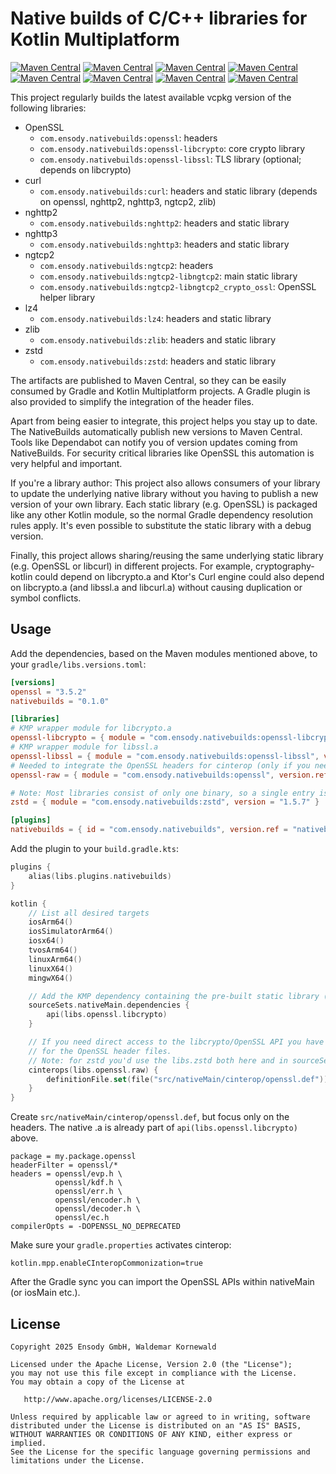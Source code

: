 # Native builds of C/C++ libraries for Kotlin Multiplatform

[![Maven Central](https://img.shields.io/maven-central/v/com.ensody.nativebuilds/openssl?label=openssl&color=%2345cf00)](https://central.sonatype.com/artifact/com.ensody.nativebuilds/openssl)
[![Maven Central](https://img.shields.io/maven-central/v/com.ensody.nativebuilds/curl?label=curl&color=%2345cf00)](https://central.sonatype.com/artifact/com.ensody.nativebuilds/curl)
[![Maven Central](https://img.shields.io/maven-central/v/com.ensody.nativebuilds/nghttp2?label=nghttp2&color=%2345cf00)](https://central.sonatype.com/artifact/com.ensody.nativebuilds/nghttp2)
[![Maven Central](https://img.shields.io/maven-central/v/com.ensody.nativebuilds/nghttp3?label=nghttp3&color=%2345cf00)](https://central.sonatype.com/artifact/com.ensody.nativebuilds/nghttp3)
[![Maven Central](https://img.shields.io/maven-central/v/com.ensody.nativebuilds/ngtcp2?label=ngtcp2&color=%2345cf00)](https://central.sonatype.com/artifact/com.ensody.nativebuilds/ngtcp2)
[![Maven Central](https://img.shields.io/maven-central/v/com.ensody.nativebuilds/lz4?label=lz4&color=%2345cf00)](https://central.sonatype.com/artifact/com.ensody.nativebuilds/lz4)
[![Maven Central](https://img.shields.io/maven-central/v/com.ensody.nativebuilds/zlib?label=zlib&color=%2345cf00)](https://central.sonatype.com/artifact/com.ensody.nativebuilds/zlib)
[![Maven Central](https://img.shields.io/maven-central/v/com.ensody.nativebuilds/zstd?label=zstd&color=%2345cf00)](https://central.sonatype.com/artifact/com.ensody.nativebuilds/zstd)

This project regularly builds the latest available vcpkg version of the following libraries:

* OpenSSL
  * `com.ensody.nativebuilds:openssl`: headers
  * `com.ensody.nativebuilds:openssl-libcrypto`: core crypto library
  * `com.ensody.nativebuilds:openssl-libssl`: TLS library (optional; depends on libcrypto)
* curl
  * `com.ensody.nativebuilds:curl`: headers and static library (depends on openssl, nghttp2, nghttp3, ngtcp2, zlib)
* nghttp2
  * `com.ensody.nativebuilds:nghttp2`: headers and static library
* nghttp3
  * `com.ensody.nativebuilds:nghttp3`: headers and static library
* ngtcp2
  * `com.ensody.nativebuilds:ngtcp2`: headers
  * `com.ensody.nativebuilds:ngtcp2-libngtcp2`: main static library
  * `com.ensody.nativebuilds:ngtcp2-libngtcp2_crypto_ossl`: OpenSSL helper library
* lz4
  * `com.ensody.nativebuilds:lz4`: headers and static library
* zlib
  * `com.ensody.nativebuilds:zlib`: headers and static library
* zstd
  * `com.ensody.nativebuilds:zstd`: headers and static library

The artifacts are published to Maven Central, so they can be easily consumed by Gradle and Kotlin Multiplatform projects.
A Gradle plugin is also provided to simplify the integration of the header files.

Apart from being easier to integrate, this project helps you stay up to date.
The NativeBuilds automatically publish new versions to Maven Central.
Tools like Dependabot can notify you of version updates coming from NativeBuilds.
For security critical libraries like OpenSSL this automation is very helpful and important.

If you're a library author:
This project also allows consumers of your library to update the underlying native library without you having to publish a new version of your own library.
Each static library (e.g. OpenSSL) is packaged like any other Kotlin module, so the normal Gradle dependency resolution rules apply.
It's even possible to substitute the static library with a debug version.

Finally, this project allows sharing/reusing the same underlying static library (e.g. OpenSSL or libcurl) in different projects.
For example, cryptography-kotlin could depend on libcrypto.a and Ktor's Curl engine could also depend on libcrypto.a (and libssl.a and libcurl.a) without causing duplication or symbol conflicts.

## Usage

Add the dependencies, based on the Maven modules mentioned above, to your `gradle/libs.versions.toml`:

```toml
[versions]
openssl = "3.5.2"
nativebuilds = "0.1.0"

[libraries]
# KMP wrapper module for libcrypto.a
openssl-libcrypto = { module = "com.ensody.nativebuilds:openssl-libcrypto", version.ref = "openssl" }
# KMP wrapper module for libssl.a
openssl-libssl = { module = "com.ensody.nativebuilds:openssl-libssl", version.ref = "openssl" }
# Needed to integrate the OpenSSL headers for cinterop (only if you need to call the C API directly)
openssl-raw = { module = "com.ensody.nativebuilds:openssl", version.ref = "openssl" }

# Note: Most libraries consist of only one binary, so a single entry is sufficient
zstd = { module = "com.ensody.nativebuilds:zstd", version = "1.5.7" }

[plugins]
nativebuilds = { id = "com.ensody.nativebuilds", version.ref = "nativebuilds" }
```

Add the plugin to your `build.gradle.kts`:

```kotlin
plugins {
    alias(libs.plugins.nativebuilds)
}

kotlin {
    // List all desired targets
    iosArm64()
    iosSimulatorArm64()
    iosx64()
    tvosArm64()
    linuxArm64()
    linuxX64()
    mingwX64()

    // Add the KMP dependency containing the pre-built static library (the .a file)
    sourceSets.nativeMain.dependencies {
        api(libs.openssl.libcrypto)
    }

    // If you need direct access to the libcrypto/OpenSSL API you have to activate cinterop
    // for the OpenSSL header files.
    // Note: for zstd you'd use the libs.zstd both here and in sourceSets.nativeMain.
    cinterops(libs.openssl.raw) {
        definitionFile.set(file("src/nativeMain/cinterop/openssl.def"))
    }
}
```

Create `src/nativeMain/cinterop/openssl.def`, but focus only on the headers. The native .a is already part of `api(libs.openssl.libcrypto)` above.

```
package = my.package.openssl
headerFilter = openssl/*
headers = openssl/evp.h \
          openssl/kdf.h \
          openssl/err.h \
          openssl/encoder.h \
          openssl/decoder.h \
          openssl/ec.h
compilerOpts = -DOPENSSL_NO_DEPRECATED
```

Make sure your `gradle.properties` activates cinterop:

```
kotlin.mpp.enableCInteropCommonization=true
```

After the Gradle sync you can import the OpenSSL APIs within nativeMain (or iosMain etc.).

## License

```
Copyright 2025 Ensody GmbH, Waldemar Kornewald

Licensed under the Apache License, Version 2.0 (the "License");
you may not use this file except in compliance with the License.
You may obtain a copy of the License at

   http://www.apache.org/licenses/LICENSE-2.0

Unless required by applicable law or agreed to in writing, software
distributed under the License is distributed on an "AS IS" BASIS,
WITHOUT WARRANTIES OR CONDITIONS OF ANY KIND, either express or implied.
See the License for the specific language governing permissions and
limitations under the License.
```
